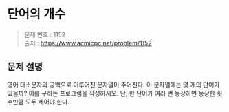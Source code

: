 # 단어의 개수

> 문제 번호 : 1152  
> 출처 : https://www.acmicpc.net/problem/1152

## 문제 설명

<p>영어 대소문자와 공백으로 이루어진 문자열이 주어진다. 이 문자열에는 몇 개의 단어가 있을까? 이를 구하는 프로그램을 작성하시오.&nbsp;단, 한 단어가 여러 번 등장하면 등장한 횟수만큼 모두 세어야 한다.</p>

